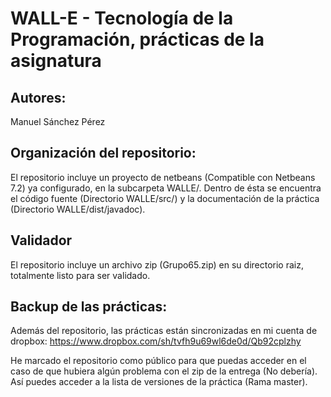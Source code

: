 WALL-E  - Tecnología de la Programación, prácticas de la asignatura
===================================================================

Autores:
--------

Manuel Sánchez Pérez

Organización del repositorio:
-----------------------------

El repositorio incluye un proyecto de netbeans (Compatible con Netbeans 7.2) ya configurado, en la subcarpeta WALLE/. Dentro de ésta se encuentra el código fuente (Directorio WALLE/src/) y la documentación de la práctica (Directorio WALLE/dist/javadoc).

Validador
----------

El repositorio incluye un archivo zip (Grupo65.zip) en su directorio raiz, totalmente listo para ser validado.

Backup de las prácticas:
------------------------

Además del repositorio, las prácticas están sincronizadas en mi cuenta de dropbox: https://www.dropbox.com/sh/tvfh9u69wl6de0d/Qb92cplzhy

He marcado el repositorio como público para que puedas acceder en el caso de que hubiera algún problema con el zip de la entrega (No debería). Así puedes acceder a la lista de versiones de la práctica (Rama master).